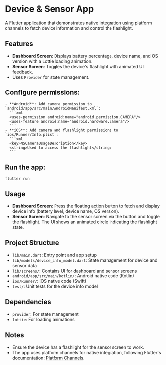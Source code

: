 # Device & Sensor App

A Flutter application that demonstrates native integration using platform channels to fetch device information and control the flashlight.

## Features
- **Dashboard Screen**: Displays battery percentage, device name, and OS version with a Lottie loading animation.
- **Sensor Screen**: Toggles the device's flashlight with animated UI feedback.
- Uses `Provider` for state management.


## Configure permissions:
    - **Android**: Add camera permission to `android/app/src/main/AndroidManifest.xml`:
      ```xml
      <uses-permission android:name="android.permission.CAMERA"/>
      <uses-feature android:name="android.hardware.camera"/>
      ```
    - **iOS**: Add camera and flashlight permissions to `ios/Runner/Info.plist`:
      ```xml
      <key>NSCameraUsageDescription</key>
      <string>Used to access the flashlight</string>
      ```
## Run the app:
   ```bash
   flutter run
   ```

## Usage
- **Dashboard Screen**: Press the floating action button to fetch and display device info (battery level, device name, OS version).
- **Sensor Screen**: Navigate to the sensor screen via the button and toggle the flashlight. The UI shows an animated circle indicating the flashlight state.


## Project Structure
- `lib/main.dart`: Entry point and app setup
- `lib/models/device_info_model.dart`: State management for device and sensor data
- `lib/screens/`: Contains UI for dashboard and sensor screens
- `android/app/src/main/kotlin/`: Android native code (Kotlin)
- `ios/Runner/`: iOS native code (Swift)
- `test/`: Unit tests for the device info model

## Dependencies
- `provider`: For state management
- `lottie`: For loading animations

## Notes
- Ensure the device has a flashlight for the sensor screen to work.
- The app uses platform channels for native integration, following Flutter's documentation: [Platform Channels](https://docs.flutter.dev/platform-integration/platform-channels).
```
